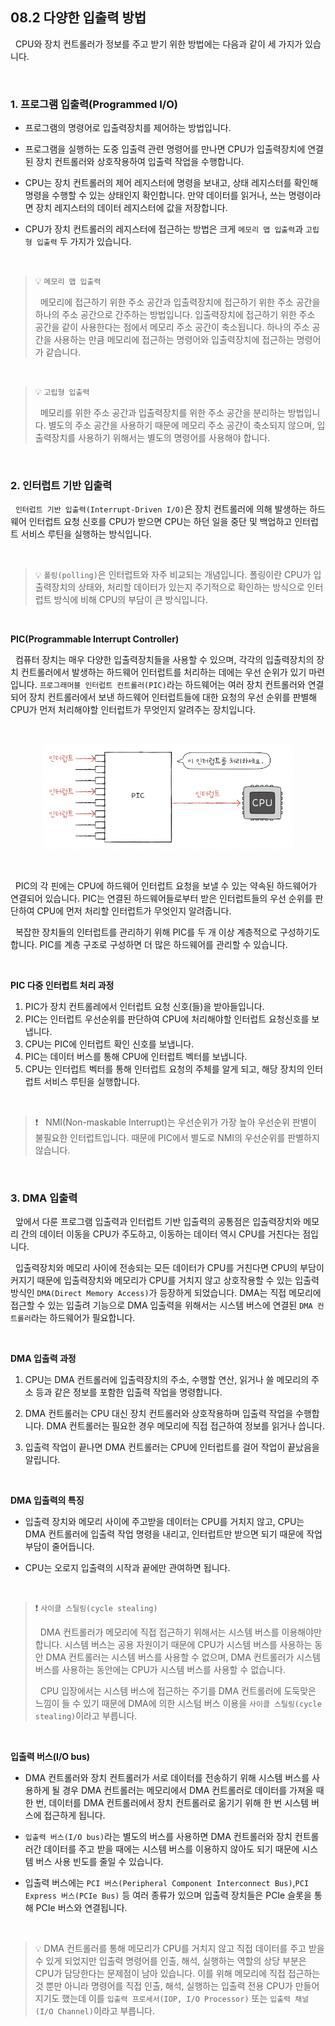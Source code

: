 ## 08.2 다양한 입출력 방법

&nbsp;&nbsp;CPU와 장치 컨트롤러가 정보를 주고 받기 위한 방법에는 다음과 같이 세 가지가 있습니다.

<br>

### 1. 프로그램 입출력(Programmed I/O)

- 프로그램의 명령어로 입출력장치를 제어하는 방법입니다.

- 프로그램을 실행하는 도중 입출력 관련 명령어를 만나면 CPU가 입출력장치에 연결된 장치 컨트롤러와 상호작용하여 입출력 작업을 수행합니다.

- CPU는 장치 컨트롤러의 제어 레지스터에 명령을 보내고, 상태 레지스터를 확인해 명령을 수행할 수 있는 상태인지 확인합니다. 만약 데이터를 읽거나, 쓰는 명령이라면 장치 레지스터의 데이터 레지스터에 값을 저장합니다.

- CPU가 장치 컨트롤러의 레지스터에 접근하는 방법은 크게 `메모리 맵 입출력`과 `고립형 입출력` 두 가지가 있습니다.

<br>

> 💡 `메모리 맵 입출력`
>
> &nbsp;&nbsp;메모리에 접근하기 위한 주소 공간과 입출력장치에 접근하기 위한 주소 공간을 하나의 주소 공간으로 간주하는 방법입니다. 입출력장치에 접근하기 위한 주소 공간을 같이 사용한다는 점에서 메모리 주소 공간이 축소됩니다. 하나의 주소 공간을 사용하는 만큼 메모리에 접근하는 명령어와 입출력장치에 접근하는 명령어가 같습니다.

<br>

> 💡 `고립형 입출력`
>
> &nbsp;&nbsp;메모리를 위한 주소 공간과 입출력장치를 위한 주소 공간을 분리하는 방법입니다. 별도의 주소 공간을 사용하기 때문에 메모리 주소 공간이 축소되지 않으며, 입출력장치를 사용하기 위해서는 별도의 명령어를 사용해야 합니다.

<br>

### 2. 인터럽트 기반 입출력

&nbsp;&nbsp;`인터럽트 기반 입출력(Interrupt-Driven I/O)`은 장치 컨트롤러에 의해 발생하는 하드웨어 인터럽트 요청 신호를 CPU가 받으면 CPU는 하던 일을 중단 및 백업하고 인터럽트 서비스 루틴을 실행하는 방식입니다.

<br>

> 💡 `폴링(polling)`은 인터럽트와 자주 비교되는 개념입니다. 폴링이란 CPU가 입출력장치의 상태와, 처리할 데이터가 있는지 주기적으로 확인하는 방식으로 인터럽트 방식에 비해 CPU의 부담이 큰 방식입니다.

<br>

**PIC(Programmable Interrupt Controller)**

&nbsp;&nbsp;컴퓨터 장치는 매우 다양한 입출력장치들을 사용할 수 있으며, 각각의 입출력장치의 장치 컨트롤러에서 발생하는 하드웨어 인터럽트를 처리하는 데에는 우선 순위가 있기 마련입니다. `프로그래머블 인터럽트 컨트롤러(PIC)`라는 하드웨어는 여러 장치 컨트롤러와 연결되어 장치 컨트롤러에서 보낸 하드웨어 인터럽트들에 대한 요청의 우선 순위를 판별해 CPU가 먼저 처리해야할 인터럽트가 무엇인지 알려주는 장치입니다.

<br>

<figure align="center">
  <img src="../images/PIC.png" style="width: 400px" />
</figure>

<br>

&nbsp;&nbsp;PIC의 각 핀에는 CPU에 하드웨어 인터럽트 요청을 보낼 수 있는 약속된 하드웨어가 연결되어 있습니다. PIC는 연결된 하드웨어들로부터 받은 인터럽트들의 우선 순위를 판단하여 CPU에 먼저 처리할 인터럽트가 무엇인지 알려줍니다.

&nbsp;&nbsp;복잡한 장치들의 인터럽트를 관리하기 위해 PIC를 두 개 이상 계층적으로 구성하기도 합니다. PIC를 계층 구조로 구성하면 더 많은 하드웨어를 관리할 수 있습니다.

<br>

**PIC 다중 인터럽트 처리 과정**

1. PIC가 장치 컨트롤레에서 인터럽트 요청 신호(들)을 받아들입니다.
2. PIC는 인터럽트 우선순위를 판단하여 CPU에 처리해야할 인터럽트 요청신호를 보냅니다.
3. CPU는 PIC에 인터럽트 확인 신호를 보냅니다.
4. PIC는 데이터 버스를 통해 CPU에 인터럽트 벡터를 보냅니다.
5. CPU는 인터럽트 벡터를 통해 인터럽트 요청의 주체를 알게 되고, 해당 장치의 인터럽트 서비스 루틴을 실행합니다.

<br>

> ❗️ &nbsp;&nbsp;NMI(Non-maskable Interrupt)는 우선순위가 가장 높아 우선순위 판별이 불필요한 인터럽트입니다. 때문에 PIC에서 별도로 NMI의 우선순위를 판별하지 않습니다.

<br>

### 3. DMA 입출력

&nbsp;&nbsp;앞에서 다룬 프로그램 입출력과 인터럽트 기반 입출력의 공통점은 입출력장치와 메모리 간의 데이터 이동을 CPU가 주도하고, 이동하는 데이터 역시 CPU를 거친다는 점입니다.

&nbsp;&nbsp;입출력장치와 메모리 사이에 전송되는 모든 데이터가 CPU를 거친다면 CPU의 부담이 커지기 때문에 입출력장치와 메모리가 CPU를 거치지 않고 상호작용할 수 있는 입출력 방식인 `DMA(Direct Memory Access)`가 등장하게 되었습니다. DMA는 직접 메모리에 접근할 수 있는 입출려 기능으로 DMA 입출력을 위해서는 시스템 버스에 연결된 `DMA 컨트롤러`라는 하드웨어가 필요합니다.

<br>

**DMA 입출력 과정**

1. CPU는 DMA 컨트롤러에 입출력장치의 주소, 수행할 연산, 읽거나 쓸 메모리의 주소 등과 같은 정보를 포함한 입출력 작업을 명령합니다.

2. DMA 컨트롤러는 CPU 대신 장치 컨트롤러와 상호작용하며 입출력 작업을 수행합니다. DMA 컨트롤러는 필요한 경우 메모리에 직접 접근하여 정보를 읽거나 씁니다.

3. 입출력 작업이 끝나면 DMA 컨트롤러는 CPU에 인터럽트를 걸어 작업이 끝났음을 알립니다.

<br>

**DMA 입출력의 특징**

- 입출력 장치와 메모리 사이에 주고받을 데이터는 CPU를 거치지 않고, CPU는 DMA 컨트롤러에 입출력 작업 명령을 내리고, 인터럽트만 받으면 되기 때문에 작업 부담이 줄어듭니다.

- CPU는 오로지 입출력의 시작과 끝에만 관여하면 됩니다.

<br>

> ❗️ `사이클 스틸링(cycle stealing)`
>
> &nbsp;&nbsp;DMA 컨트롤러가 메모리에 직접 접근하기 위해서는 시스템 버스를 이용해야만 합니다. 시스템 버스는 공용 자원이기 때문에 CPU가 시스템 버스를 사용하는 동안 DMA 컨트롤러는 시스템 버스를 사용할 수 없으며, DMA 컨트롤러가 시스템 버스를 사용하는 동안에는 CPU가 시스템 버스를 사용할 수 없습니다.
>
> &nbsp;&nbsp;CPU 입장에서는 시스템 버스에 접근하는 주기를 DMA 컨트롤러에 도둑맞은 느낌이 들 수 있기 때문에 DMA에 의한 시스텀 버스 이용을 `사이클 스틸링(cycle stealing)`이라고 부릅니다.

<br>

**입출력 버스(I/O bus)**

- DMA 컨트롤러와 장치 컨트롤러가 서로 데이터를 전송하기 위해 시스템 버스를 사용하게 될 경우 DMA 컨트롤러는 메모리에서 DMA 컨트롤러로 데이터를 가져올 때 한 번, 데이터를 DMA 컨트롤러에서 장치 컨트롤러로 옮기기 위해 한 번 시스템 버스에 접근하게 됩니다.

- `입출력 버스(I/O bus)`라는 별도의 버스를 사용하면 DMA 컨트롤러와 장치 컨트롤러간 데이터를 주고 받을 때에는 시스템 버스를 이용하지 않아도 되기 때문에 시스템 버스 사용 빈도를 줄일 수 있습니다.

- 입출력 버스에는 `PCI 버스(Peripheral Component Interconnect Bus)`,`PCI Express 버스(PCIe Bus)` 등 여러 종류가 있으며 입출력 장치들은 PCIe 슬롯을 통해 PCIe 버스와 연결됩니다.

<br>

> 💡 DMA 컨트롤러를 통해 메모리가 CPU를 거치지 않고 직접 데이터를 주고 받을 수 있게 되었지만 입출력 명령어를 인출, 해석, 실행하는 역할의 상당 부분은 CPU가 담당한다는 문제점이 남아 있습니다. 이를 위해 메모리에 직접 접근하는 것 뿐만 아니라 명령어를 직접 인출, 해석, 실행하는 입출력 전용 CPU가 만들어지기도 했는데 이를 `입출력 프로세서(IOP, I/O Processor)` 또는 `입출력 채널(I/O Channel)`이라고 부릅니다.

<br>
